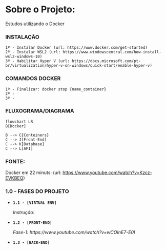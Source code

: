 # Sobre o Projeto:
Estudos utilizando o Docker


### INSTALAÇÃO

```
1º - Instalar Docker (url: https://www.docker.com/get-started)
2º - Instalar WSL2 (url: https://www.windowscentral.com/how-install-wsl2-windows-10)
3º - Habilitar Hyper V (url: https://docs.microsoft.com/pt-br/virtualization/hyper-v-on-windows/quick-start/enable-hyper-v)
```


### COMANDOS DOCKER

```
1º - Finalizar: docker stop {name_container}
2º - 
3º -
```


### FLUXOGRAMA/DIAGRAMA

```mermaid
flowchart LR
B[Docker]

B --> C{Conteiners}
C --> J[Front-End]
C --> K[Database]
C --> L[API]
```

### FONTE:
Docker em 22 minuts: (url: https://www.youtube.com/watch?v=Kzcz-EVKBEQ)

### 1.0 - FASES DO PROJETO

<ul>
  
  <li>
    <p><b><code>1.1 - [VIRTUAL ENV] </code></b></p>
    <p><i> Instrução:  </i></p>
  </li>
  
  <li>
    <p><b><code>1.2 - [FRONT-END] </code></b></p>
    <p><i> Fase-1: https://www.youtube.com/watch?v=wCOInE7-E0I  </i></p>
  </li> 
  
  <li>
    <p><b><code>1.3 - [BACK-END] </code></b></p>
    <p><i>  </i></p>
  </li>
  
</ul>

